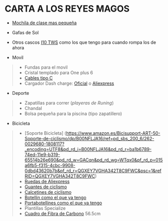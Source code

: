 # CARTA A LOS REYES MAGOS
* [Mochila de clase mas pequeña](https://es.aliexpress.com/store/product/TINYAT-Men-Laptop-Backpack-For-15-USB-Charger-Backpacks-Computer-Anti-theft-Bag-pack-Unisex-School/1847863_32954413579.html?spm=a219c.search0103.3.245.9d4f38cdC2E4n0&ws_ab_test=searchweb0_0,searchweb201602_1_10065_10068_10547_319_10891_317_10548_10696_10084_453_454_10083_10618_10307_10820_10821_10301_10303_537_536_10059_10884_10887_321_322_10103,searchweb201603_52,ppcSwitch_0&algo_expid=7e7b3e96-79fc-4bd4-a34d-a1d667dcd5c8-30&algo_pvid=7e7b3e96-79fc-4bd4-a34d-a1d667dcd5c8)

* Gafas de Sol

* Otros cascos [I10 TWS](https://es.aliexpress.com/item/Original-nuevo-manos-libres-auriculares-Mini-i10-i9s-i12-TWS-Q32-auricular-ltimo-5-0-inal/32957092419.html?spm=a2g0s.9042311.0.0.3da263c07Ih0JH) como los que tengo para cuando rompa los de ahora 

* Movil

>* Fundas para el movil
>* Cristal templado para One plus 6
>* [Cables tipo C](https://www.amazon.es/AUKEY-Sincronizaci%C3%B3n-Samsung-Galaxy-MacBook/dp/B01ISKOPOK/ref=pd_sim_147_7?_encoding=UTF8&pd_rd_i=B01ISKOPOK&pd_rd_r=4d61c123-74e7-11e9-81c3-8ba35bc13d5c&pd_rd_w=MLw9M&pd_rd_wg=oJlvP&pf_rd_p=c5e8da29-5841-4f7b-8c21-cf8ed834359e&pf_rd_r=06WPACFNW5SRG2C4XQKM&psc=1&refRID=06WPACFNW5SRG2C4XQKM)
>* Cargador Dash charge: [Oficial](https://www.oneplus.com/es/oneplus-fast-charge-power-bundle) o [Aliexpress](https://es.aliexpress.com/store/product/Original-OnePlus-5-charger-dash-charger-OnePlus-3-3T-charger-EU-5V4A-fast-quick-charge-Adapter/1434006_32826010063.html?spm=a219c.search0104.3.2.45bb1304Jr2lt8&ws_ab_test=searchweb0_0,searchweb201602_2_10065_10068_10547_319_10891_317_10548_10696_10924_453_10084_454_10083_10927_10618_10920_10921_10922_10307_10820_10301_10821_10303_537_536_10059_10884_10887_100031_321_322_10103_5727015_5727515-5727015,searchweb201603_51,ppcSwitch_0&algo_expid=ad746d82-c118-411d-bf62-801b90c3f3ae-0&algo_pvid=ad746d82-c118-411d-bf62-801b90c3f3ae)

* Deporte

>* Zapatillas para correr (_playeras de Runing_)
>* Chandal
>* Bolsa pequeña para la piscina (tipo zapatillero)

* Bicicleta

>* [Soporte Bicicleta] (https://www.amazon.es/Bicisupport-ART-50-Soporte-de-ciclismo/dp/B00NFLJA16/ref=pd_sbs_200_6/262-0029680-1808117?_encoding=UTF8&pd_rd_i=B00NFLJA16&pd_rd_r=ba1b6789-74ed-11e9-b319-65514b26e690&pd_rd_w=GACqn&pd_rd_wg=WTqx0&pf_rd_p=015a6fb5-f315-4cbc-9908-0dbd43620b7b&pf_rd_r=QGXEY7VGHA342T8C9FWC&psc=1&refRID=QGXEY7VGHA342T8C9FWC)
>* [Ruedas de Aliexpress](https://es.aliexpress.com/item/Carbono-CENTRO-DE-LUZ-ultra-700C-40mm-bicicleta-de-carretera-de-aleaci-n-de-aluminio-llanta/32958284009.html?spm=a2g0o.cart.99999999.284.6e6e3c00ezXOGm)
>* [Guantes de ciclismo](https://es.aliexpress.com/item/Tour-de-Francia-3D-GEL-Pad-Ciclismo-guantes-hombre-mujer-bicicleta-MTB-bicicleta-guantes-alta-calidad/32838815642.html?spm=a2g0o.cart.99999999.290.6e6e3c00ezXOGm)
>* [Calcetines de ciclismo](https://www.specialized.com/es/es/sl-elite-summer-sock/p/154807?color=246923-154807#)
>* [Botellin como el que ya tengo](https://www.recambios-bici.es/1847837-bidon-camelbak-podium-710-ml.html?gclid=CjwKCAjw5dnmBRACEiwAmMYGOReOVw3ihvkdp3NYrzK3TwQ87-joIKRb2t0fS-37tJTgnMFh3bDBnhoC318QAvD_BwE#/undefined-capacidad-710_ml/colores-rojo)
>* [Portabotellines como el que ya tengo](https://www.amazon.es/Elite-Custom-Race-Portabid%C3%B3n-elast%C3%B3mero/dp/B006GF0S1E/ref=sr_1_35?__mk_es_ES=%C3%85M%C3%85%C5%BD%C3%95%C3%91&crid=XTZJET77IJ14&keywords=soporte%2Bciclismo&qid=1557591282&s=gateway&sprefix=soporte%2Bcicl%2Caps%2C277&sr=8-35&th=1)
>* Plantillas Specialize
>* [Cuadro de Fibra de Carbono](https://es.aliexpress.com/item/2019-nuevo-de-carretera-de-carbono-bicicleta-de-carretera-ciclismo-bicicleta-de-marcos-de-la-marca/32861247643.html?spm=a2g0o.cart.99999999.282.2e203c001d0N3V) 56.5cm
